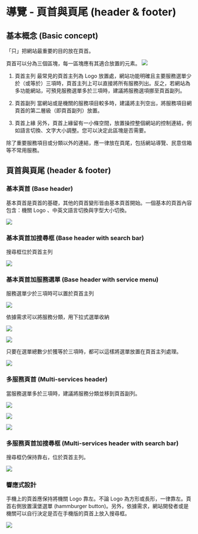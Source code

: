 # 導覽 - 頁首與頁尾 (header & footer)

## 基本概念 (Basic concept)


「只」把網站最重要的目的放在頁首。


頁首可以分為三個區塊，每一區塊應有其適合放置的元素。
![](https://i.imgur.com/ymHyMJb.png)



1. 頁首主列
最常見的頁首主列為 Logo 放置處，網站功能明確且主要服務選單少於（或等於）三項時，頁首主列上可以直接將所有服務列出。反之，若網站為多功能網站，可預見服務選單多於三項時，建議將服務選項挪至頁首副列。

2. 頁首副列
當網站或是機關的服務項目較多時，建議將主列空出，將服務項目網頁首的第二層級（即頁首副列）放置。

3. 頁首上緣
另外，頁首上緣留有一小條空間，放置操控整個網站的控制連結，例如語言切換、文字大小調整。您可以決定此區塊是否需要。



除了重要服務項目或分類以外的連結，應一律放在頁尾，包括網站導覽、民意信箱等不常用服務。


## 頁首與頁尾 (header & footer)

### 基本頁首 (Base header)
基本頁首是頁首的基礎，其他的頁首變形皆由基本頁首開始。一個基本的頁首內容包含：機關 Logo 、中英文語言切換與字型大小切換。

![](https://i.imgur.com/FYpZN7L.png)



### 基本頁首加搜尋框 (Base header with search bar)
搜尋框位於頁首主列

![](https://i.imgur.com/BjTVa1p.png)



### 基本頁首加服務選單 (Base header with service menu)
服務選單少於三項時可以置於頁首主列

![](https://i.imgur.com/bly8o20.png)

依據需求可以將服務分類，用下拉式選單收納

![](https://i.imgur.com/q5XlbGJ.png)

![](https://i.imgur.com/gYVYXLn.png)

只要在選單總數少於獲等於三項時，都可以這樣將選單放置在頁首主列處理。

![](https://i.imgur.com/qEIWpea.png)


### 多服務頁首 (Multi-services header)
當服務選單多於三項時，建議將服務分類並移到頁首副列。

![](https://i.imgur.com/8clJhb1.png)


![](https://i.imgur.com/Y3amGhm.png)

![](https://i.imgur.com/ge2s7UP.png)





### 多服務頁首加搜尋框 (Multi-services header with search bar)
搜尋框仍保持靠右，位於頁首主列。

![](https://i.imgur.com/235SKXo.png)


### 響應式設計
手機上的頁首應保持將機關 Logo 靠左。不論 Logo 為方形或長形，一律靠左。頁首右側放置漢堡選單 (hammburger button)。另外，依據需求，網站開發者或是機關可以自行決定是否在手機版的頁首上放入搜尋框。


![](https://i.imgur.com/OxDKdx2.png)
